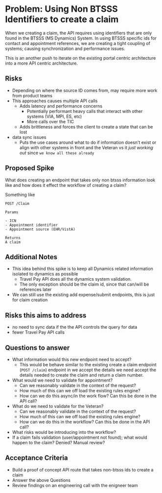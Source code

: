 # Problem: Using Non BTSSS Identifiers to create a claim

When we creating a claim, the API requires using identifiers that are only found in the BTSSS (MS Dynamics) System. In using BTSSS specific ids for contact and appointment references, we are creating a tight coupling of systems; causing synchronization and performance issues.

This is an another push to iterate on the existing portal centric architecture into a more API centric architecture.

## Risks

- Depending on where the source ID comes from, may require more work from product teams
- This approaches causes multiple API calls
  - Adds latency and performance concerns
    - Potentially performant heavy calls that interact with other systems (VIA, MPI, ES, etc)
    - More calls over the TIC
  - Adds brittleness and forces the client to create a state that can be lost
- data sync issues
  - Puts the use cases around what to do if information doesn't exist or align with other systems in front and the Veteran vs it *just working out* since `we know all these already`

## Proposed Spike

What does creating an endpoint that takes only non btsss information look like and how does it effect the workflow of creating a claim?

Something like

```
POST /Claim

Params

- ICN
- Appointment identifier
- Appointment source (EHR/VistA)

Returns
A claim
```

## Additional Notes

- This idea behind this spike is to keep all Dynamics related information isolated to dynamics as possible
  - Travel Pay API does all the dynamics system validation.
  - The only exception should be the claim id, since that can/will be references later
- We can still use the existing add expense/submit endpoints, this is just for claim creation

## Risks this aims to address

- no need to sync data if the the API controls the query for data
- fewer Travel Pay API calls

## Questions to answer

- What information would this new endpoint need to accept?
  - This would be behave similar to the existing create a claim endpoint (`POST /claim`) endpoint in we accept the details we need accept the details needed to create the claim and return a claim number.
- What would we need to validate for appointment?
  - Can we reasonably validate in the context of the request?
  - How much of this can we off load the existing rules engine?
  - How can we do this async/in the work flow? Can this be done in the API call?
- What do we need to validate for the Veteran?
  - Can we reasonably validate in the context of the request?
  - How much of this can we off load the existing rules engine?
  - How can we do this in the workflow? Can this be done in the API call?
- What risks would be introducing into the workflow?
- If a claim fails validation (user/appointment not found); what would happen to the claim?  Denied? Manual review?

## Acceptance Criteria

- Build a proof of concept API route that takes non-btsss ids to create a claim
- Answer the above Questions
- Review findings on an engineering call with the enigneer team
